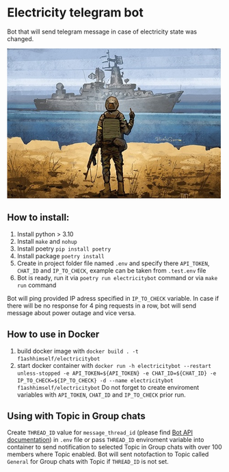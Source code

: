 # Electricity telegram bot
Bot that will send telegram message in case of electricity state was changed.

![_](_.png)

## How to install:
1. Install python > 3.10
2. Install `make` and `nohup`
3. Install poetry `pip install poetry`
4. Install package `poetry install`
5. Create in project folder file named `.env` and specify there `API_TOKEN`, `CHAT_ID` and `IP_TO_CHECK`, example can be taken from `.test.env` file
6. Bot is ready, run it via `poetry run electricitybot` command or via `make run` command

Bot will ping provided IP adress specified in `IP_TO_CHECK` variable. In case if there will be no response for 4 ping requests in a row, bot will send message about power outage and vice versa.

## How to use in Docker
1. build docker image with `docker build . -t f1ashhimself/electricitybot`
2. start docker container with `docker run -h electricitybot --restart unless-stopped -e API_TOKEN=${API_TOKEN} -e CHAT_ID=${CHAT_ID} -e IP_TO_CHECK=${IP_TO_CHECK} -d --name electricitybot f1ashhimself/electricitybot`
Do not forget to create enviroment variables with `API_TOKEN`, `CHAT_ID` and `IP_TO_CHECK` prior run.

## Using with Topic in Group chats
Create `THREAD_ID` value for `message_thread_id` (please find [Bot API documentation](https://core.telegram.org/bots/api#sendmessage)) in `.env` file or pass `THREAD_ID` enviroment variable into container to send notification to selected Topic in Group chats with over 100 members where Topic enabled. Bot will sent notofaction to Topic called `General` for Group chats with Topic if `THREAD_ID` is not set.

